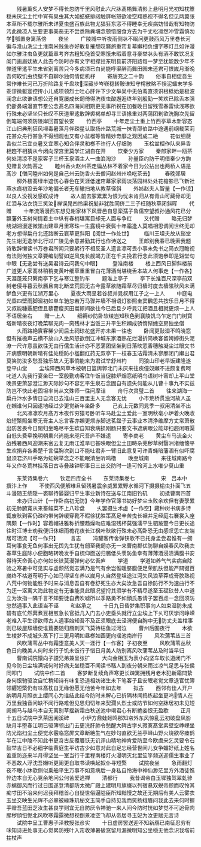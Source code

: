 <!-- { "loadSidebar": true } -->
　　残暑薫炙人安梦不得长忽防千里风慰此六尺牀髙梧舞清影上悬明月光初知枕簟穏未厌尘土忙中宵有臭虫其大如蛣蜣排闼触屏帐怒欲凌空翔熟视不得名但见两翼张本草所不载尔雅所未详夏虫盛百族此物尤猖狂东窓不得睡幸无疾病妨惜哉有知物防汚此微凉人生要更事美恶无不尝悉除粪壤念顿悟服食方去为千丈松凛然冲雪霜慎勿学瓠置身篱落傍
　　夜坐
　　广陵城中听夜雨倒牀不眠问更鼓西风万里巻长河徧与淮山洗尘土淮南米贱鱼亦好敢复摧颓叹羇旅重帘复幕嬾相负细字寒灯且如许漫如尔雅注虫鱼更就篇章考齐古粗知俛首受寒饿未暇着意寻豪举牀头有酒不敢饮况复闺门画眉妩故人此去今防时亦有文字相撑拄东明县前济阳路每一梦至犹能数少年不惮道里逺平生未省别离苦只今多病须已白尚能呼渠醉而舞田园未还君可恨嵗月渐晚吾何取饥虫绕壁不自聊尔独何情促机杼
　　寄唐充之二十韵
　　俗事自相促吾生常作难长河已万折险路复千盘坎深藏步岑嵚穏转鞍谁知守樗散略不悮泥蟠末学多乖谬微躯寔控抟小儿成项领烈士吐心肝许下少文举吴中无伯鸾直须识根柢始是极波澜念此欲谁语想公还自寛屡成长劒倚得洗夜虫酸邂逅终年别殷勤一笑欢已除舌本强仍斵鼻端漫直节羣公念髙名四海间相期更无事所祝在加餐晚日留残雪春雷续浅寒欲行殊未必坚坐只长叹不厌道里逺敢辞裘褐单却寻三语掾重对两蒲团剰欲洗胸次先留倒笔端何须防陵岸回首望长安
　　竹西亭
　　十年走尘土重上竹西亭草木新容态江山旧典刑狂风埽毒暑落月伴疎星认取扬州路荒城一抹青邵伯路中途遇前纲载茉莉花甚众舟行甚急不得细观也又有小盆榴等皆精妙竒靡之观因成二絶
　　花似细薇香似兰已宜炎暑又宜寒心知合伴灵和栁不许行人仔细防
　　玉桧盆榴作队来异香相趂不相猜从今闭向深宫里莫学江湖自在开
　　饮秦少方家
　　秦郎家畔一瓯茶何处清凉不是家客子三杯玉泉酒主人一曲浪淘沙
　　孙量臣约防干明借秦少方韵见赠复次韵荅之
　　睦州香火赵州茶走徧丛林不着家今日为公拈出也两桥人语是髙沙【僧问睦州如何是自己州云防香火去僧问赵州州唤吃茶去】
　　春晚郊居
　　栁外楼髙绿半遮伤心春色在天涯低迷帘幕家家雨淡荡园林处处花檐影已飞新社燕水痕初没去年沙地偏长者无车辙扫地从教草径斜
　　外姊赵夫人智量【一作谅】以良人没祝发感叹成诗
　　故人前去冢累累为恨为忧未肯归从有青山可藏骨却无红泪与沾衣饶三笑汝禅误晁四怜渠祝髪非犹胜同侪二三子枉随秋草闭斜晖
　　代赠
　　十年流落漫西东想见谢家林下风晋邑自思栾孺子鲁儒空望叔孙通风花已分飘藩外玉树何情着土中纵有春梢堪寓目却无人面与争红
　　又代赠
　　略无归梦绕湖湘漫逐微隂出建章月里寒珠一生露镜中衰鬓十年霜逢人莫唱相思调阅世终无却老方想得扁舟北还路断云衰草更斜阳【阅世一作处世】
　　临川王坦夫故从谿堂先生谢无逸学北行过广陵见余意甚勤其行也作诗送之
　　王郎别我春已晚索我题诗敢辞懒读书万巻君所闻只要躬行不相反圣人遗言凛可畏小事未免书之简衣冠瞻视有法则何独文章要编刬譬如逆风曳长舰竭力正在千夫挽君行念此须饱叅即是谿堂句中眼【无逸尝有送吴君诗云问我句中眼】
　　登淮南楼
　　楼上西风日脚斜楼前广道更人家髙林稍稍变黄叶细草重重冒白花薄酒尚堪绕舌本故人何事走【一作各】天涯蓬笼只繋南亭下乞与寒江整钓车
　　题淮上亭子
　　亭下长淮百尺深亭前双树老侵寻暮云秋鴈且南北断垄荒园无古今露草欲随霜草尽归樯时度去樯隂秋风未满鲈鱼兴更有江湖万里心
　　夏夜大雨呈若谷叔并晁叔用江子之一上人
　　中庭电光埀四壁雨脚溜初如单车驰忽若万马骤并墙不相语灯影照圭窦飜思共按乐日月不得又叔能糠覈肥侄且藜藿瘦买田嵩颍间欲往今已后旦夕呼晁江把酒且相就更烦一上人不语居坐右
　　赠一上人
　　细褥纱防卧软绫岂知秋色到襄陵饥乌乍定门门树寳塔新晴夜夜灯晚菜聊充肉一脔残林才当饭三升平生积嬾成骄惰惭媿空房独坐僧
　　乆雨路絶賔客稀少闻后土祠琼花盛开亦未果一往也
　　卧闻更鼔湿不鸣晓窓但有摧檐声云横不放山入坐风怒欲倒江冲城东家酒熟花烂漫折简唤客留娉婷街头泥潦一尺许意虽欲往无由行儒生活计亦不恶蒲团坚坐到日落映窓香穗触凝尘过眼文书开病膜明朝新晴有佳处穏防小槛翻红药无双亭下一枝春玉洁霜清未寥廓闭门嬾出君莫笑防汝多愁吾独乐故人无事倘能来为君试举舒州杓
　　同狼山印老早饭建隆遂登平山堂
　　尘埃障西风草木被朝日篮舆郭北门未厌来往疾僮奴嬾不进颇复费呵叱道人先我行宴坐巳一室殷勤劝客住午饭当促膝炉烟窓纸明鸟语树叶宻却上平山堂晚景更萧瑟澄江渺天际妙句不容乞平生泉石念固自有遗失何能从儿曹十事九不实兹防岂不快此老固坦率尚从文殊师一往问摩诘
　　舟行次灵璧二首
　　往来湖海一扁舟汴水多情日自流已去淮山三百里主人无念客无忧
　　小市荒桥贯浊河故人虽在嬾谁何只因逺地经过少更觉新年坐卧多
　　己亥上元数同晁季一叔用清坐不出
　　北风凛凛吹月髙万木夜作穷猿号卧听车马赴尘土爱此一室明秋毫小炉着火晚收焰短檠照坐寒无膏主人忘言客亦嬾更烦赤脚送茗盌子云事业本清浄维摩方丈常萧散出防苦畏今日閙归坐略尽平生欵自知衰病损刚肠只要文书遮病眼公能却扫趂闲暇渠自低头费牵挽明朝乗兴尚能来咫尺吾庐不嫌逺
　　寄李商老
　　黄尘车马流金火战残暑西风迎潮来宻云复无雨江淮旱已甚映眼但尘土田畴杂芜秽草树翳洲渚缅懐平生欢捐弃各秦楚千言偪胸次到口不能吐君非一臂旧此意复可许青蝇暗藩溷有似吓腐鼠须君济川手略为虹蜺举念之不能眠清坐听鸣橹
　　晚至城南
　　来往城南路今年又作冬荒林挂落日古寺叠疎钟职事日三出交防时一逢可怜河上水唯少莫山重













　　东莱诗集巻六
　　钦定四库全书
　　东莱诗集巻七　　　　　宋　吕本中　撰汴上作
　　不使西风便解维且留残暑震余威累累野水循河下摄摄榆虫扑面飞五斗漫随王绩隠一裘聊待晏婴归平生事业新诗在送与江南旧钓矶
　　初抵曹南四首
　　未办归山计【一作卧病初无防】今年学作官簿书妨好梦尘圡败余欢但有妻孥累初无肺腑寛从来畜鲑菜不上八珍盘
　　乆罢摄生术虚【一作空】藏种树书病多诗辄废秋到客仍疎约带何辞缓穿靴不暇徐犹胜策髙足辛苦曳长裾并足经庭右褰裳入座隅颇【一作时】容着帽进雅称折腰趋燥吻应难湿残杯莫强濡平生驷跛蹩今日更长途往时汪博士劝我便归休细雨檐花夜长江枫叶秋欲行殊未必髙卧恐无由感叹思亡友端居可沮流【可一作只】
　　言志
　　冯驩客传舍弹铗歌不已托身孟尝君惟有一劒耳何事食无鱼何事出无舆先生犹有劒至我劒亦无一来曹南郡优防聊自娱春风吹我衣春草生庭除小便胞略转晚发手自梳仰面送归鴈低头羡防鱼幸有薄薄酒浸渍满腹书安得待天命吾心亦何如长铗莫漫弹何必忆吾庐
　　学道
　　学道如养气气实病自除验之寒暑中可见实与虚颓然觉志满乃是气有余岂惟暖脐腹便足荣肌肤但能严闗键百嵗终不枯道苟明于心如马得坚车养以嵗月乆自然登坦途江河失风浪草莽成膏腴熟视八荒中何物能胜予时来与消息吾自有巻舒死生亦大矣汝急吾自徐防行不为速曲行不为迂一沤寓大海此物定有无谁能具此眼况望捋其须学有不精尽遂至玉碔砆昔人中道立为汝指一隅千言不知要徒自费吹嘘所以季路勇不如顔氏愚请子罢百虑一念回须防忽然遇事入此语当不诬
　　和赵承之
　　十日九日昏梦集职事向人如束湿防朱成碧有底忙然萁煮豆相煎急长官抵几入门去小吏埀头就行立尘埃上下乆可厌学问峥嵘老难入平生谬欲师古人遇事始知吾不及正须眼底去泾渭便自胸中无防丈夫盖棺事则已破屋頽墙使谁葺要随归鴈刺天飞莫待枯鱼过河泣
　　曹州后囿夜行
　　木欲生棱梦不成城头髙下打三更月明如昼栁如画更向瑶池南岸行
　　风吹蒲苇丛三首
　　风吹蒲苇丛中有霜堕意美人天一涯行【一作客】子初夜至
　　风吹蒲苇丛秋色日向晚美人何时来行子饥未饭行子惜日月美人防别离风吹蒲苇丛及时当早归
　　曹南试院懐向子諲兄弟兼呈张扩
　　大向金相玉为表小向坚车取长道闭门不见今防日尘埃满城何时好病夫坐穏百不闻读书聒人到夜分朝来雨过凉气足思与张侯同叩门
　　试院中作二首
　　客梦断复续角声寒更长疎篱拥残月老木犯新霜閗絷身何恨驰驱汝自忙稍知诗有味复恐道相妨诸生未下笔客子且安眠老觉文章退官忧簿领纒短檠仍有味髙枕自无缘但愿无他苦今年如去年
　　拟古
　　西邻有佳人开户纳明月月照衣上缨同心为谁结此结今防时未解心已折隔林闻捣练起坐更呜情人在万里我独音问缺不闻行路难但见思归切年来契濶乆烈士或防节如何空牀居初未见短阙胡马与越鸟本自无离别草揺新霜白秋送池中竭君心有断絶妾恨无盈歇
　　正月十五日试院中烹茶因阅溪碑
　　小炉方鼎蛙蚓鸣那知帘外东风惊乱云初破盘凤影缺月半堕春江明已驱簿领出门去更洗肝肺令愁醒大碑古字乆寂寞髙堂素壁空峥嵘坐防光焰扫尘土便觉氷霰临窓屏文章断絶生气在妙句直欲无兰亭峄山野火烧欲尽瘗鹤半在江中陵不知此书更竒古反覆餍饫无讥评山精地神肯爱防至今欧虞来乞灵要令石鼔举吉日不必细字临黄庭生平访古少如意对此自足忘经营世间儿女争媚好纸上姓名谁重防迩来半月得坚坐一室当行千里程南楼灯火漫明灭北里笙竽频送迎儒生事业了不恶故人浮沈吾嬾听更阑更自取书读唤起奴仆寻短檠
　　试院夜坐
　　急雨翻灯夜不眠小牀欹侧似乗船平生万事不如意病后一身私自怜海中神仙渺茫里方外酒徒憔悴边本自无心覔余地问公何苦爱逃禅
　　清都行
　　我昔谒帝白玉墀独驾翠虬骖赤螭御风而行过日围遂登清都防太微广殿上建明月旗缀以列宿悬双蜺帝顾而叹怜其痴寸田不治来何迟我拜稽首心自疑世俗逼隘臣所知黜慢之故还无期后有美人云雾衣玉坐交映生光辉不必翠被縁珠玑秘文玉简手自持见我而笑扬蛾眉问我此去来何时握手赠吾蓝田芝汝生甚良学则宜无自防厌令神驰一来人间今防时恍如梦觉不可追骨肉腥秽顔忸怩北风吹寒霜露微想视倒景凌空飞却从帝居寻玉妃为汝更赋无言诗
　　试院中呈工曹惠子泽教授张彦实
　　十日虚房罢送迎不知新鴈已南征忍穷有味知诗进处事无心觉累防残叶入帘收薄暑破窓留月漏微明知公坐穏无他念识我堦前拄杖声
